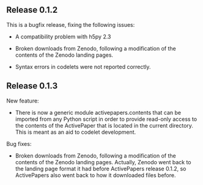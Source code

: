 Release 0.1.2
-------------

This is a bugfix release, fixing the following issues:

 - A compatibility problem with h5py 2.3

 - Broken downloads from Zenodo, following a modification of the contents
   of the Zenodo landing pages.

 - Syntax errors in codelets were not reported correctly.


Release 0.1.3
-------------

New feature:

 - There is now a generic module activepapers.contents that can be
   imported from any Python script in order to provide read-only
   access to the contents of the ActivePaper that is located in the
   current directory. This is meant as an aid to codelet development.

Bug fixes:

 - Broken downloads from Zenodo, following a modification of the contents
   of the Zenodo landing pages. Actually, Zenodo went back to the
   landing page format it had before ActivePapers release 0.1.2,
   so ActivePapers also went back to how it downloaded files before.
